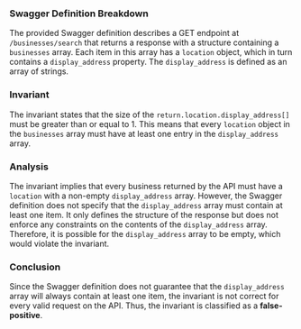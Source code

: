 ### Swagger Definition Breakdown
The provided Swagger definition describes a GET endpoint at `/businesses/search` that returns a response with a structure containing a `businesses` array. Each item in this array has a `location` object, which in turn contains a `display_address` property. The `display_address` is defined as an array of strings.

### Invariant
The invariant states that the size of the `return.location.display_address[]` must be greater than or equal to 1. This means that every `location` object in the `businesses` array must have at least one entry in the `display_address` array.

### Analysis
The invariant implies that every business returned by the API must have a `location` with a non-empty `display_address` array. However, the Swagger definition does not specify that the `display_address` array must contain at least one item. It only defines the structure of the response but does not enforce any constraints on the contents of the `display_address` array. Therefore, it is possible for the `display_address` array to be empty, which would violate the invariant.

### Conclusion
Since the Swagger definition does not guarantee that the `display_address` array will always contain at least one item, the invariant is not correct for every valid request on the API. Thus, the invariant is classified as a **false-positive**.

